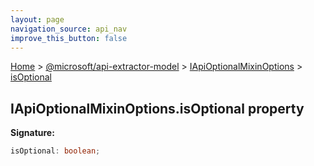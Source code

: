 ```yaml
---
layout: page
navigation_source: api_nav
improve_this_button: false
---
```



[Home](./index.md) &gt; [@microsoft/api-extractor-model](./api-extractor-model.md) &gt; [IApiOptionalMixinOptions](./api-extractor-model.iapioptionalmixinoptions.md) &gt; [isOptional](./api-extractor-model.iapioptionalmixinoptions.isoptional.md)

## IApiOptionalMixinOptions.isOptional property

<b>Signature:</b>

```typescript
isOptional: boolean;
```
